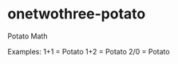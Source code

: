 onetwothree-potato
==================

Potato Math

Examples:
1+1 = Potato
1+2 = Potato
2/0 = Potato
